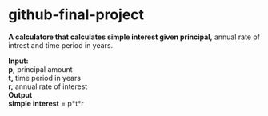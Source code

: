 # github-final-project
**A calculatore that calculates simple interest given principal,** annual rate of intrest and time period in years.  

**Input:  
  p,** principal amount  
  **t,** time period in years  
  **r,** annual rate of interest  
**Output  
  simple interest** = p&#42;t&#42;r
